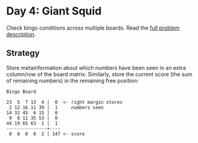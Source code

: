 # Day 4: Giant Squid

Check bingo conditions across multiple boards. Read the [full problem description](https://adventofcode.com/2021/day/4).

## Strategy

Store metainformation about which numbers have been seen in an extra column/row of the board matrix. Similarly, store the current score (the sum of remaining numbers) in the remaining free position:

```
Bingo Board

23  5  7 13  4 |  0  <- right margin stores
 2 12 16 11 39 |  1     numbers seen
14 32 45  6 15 |  0
 9  8 11 35 53 |  0
44 19 65 63  1 |  1
---------------+----
 0  0  0  0  2 | 147 <- score
```
